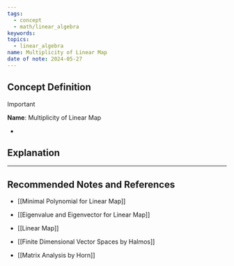 ```yaml
---
tags:
  - concept
  - math/linear_algebra
keywords: 
topics:
  - linear_algebra
name: Multiplicity of Linear Map
date of note: 2024-05-27
---
```


## Concept Definition

>[!important]
>**Name**: Multiplicity of Linear Map




- 

## Explanation





-----------
##  Recommended Notes and References

- [[Minimal Polynomial for Linear Map]]
- [[Eigenvalue and Eigenvector for Linear Map]]
- [[Linear Map]]



- [[Finite Dimensional Vector Spaces by Halmos]]
- [[Matrix Analysis by Horn]]